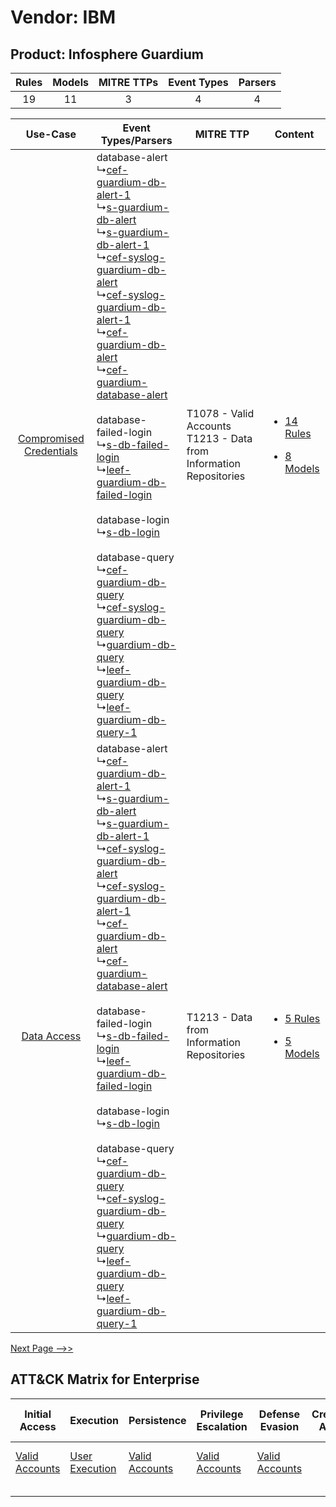 Vendor: IBM
===========
Product: Infosphere Guardium
----------------------------
| Rules | Models | MITRE TTPs | Event Types | Parsers |
|:-----:|:------:|:----------:|:-----------:|:-------:|
|  19   |   11   |     3      |      4      |    4    |

|    Use-Case    | Event Types/Parsers    | MITRE TTP    | Content    |
|:----:| ---- | ---- | ---- |
| [Compromised Credentials](../../../UseCases/uc_compromised_credentials.md) |  database-alert<br> ↳[cef-guardium-db-alert-1](Ps/pC_cefguardiumdbalert1.md)<br> ↳[s-guardium-db-alert](Ps/pC_sguardiumdbalert.md)<br> ↳[s-guardium-db-alert-1](Ps/pC_sguardiumdbalert1.md)<br> ↳[cef-syslog-guardium-db-alert](Ps/pC_cefsyslogguardiumdbalert.md)<br> ↳[cef-syslog-guardium-db-alert-1](Ps/pC_cefsyslogguardiumdbalert1.md)<br> ↳[cef-guardium-db-alert](Ps/pC_cefguardiumdbalert.md)<br> ↳[cef-guardium-database-alert](Ps/pC_cefguardiumdatabasealert.md)<br><br> database-failed-login<br> ↳[s-db-failed-login](Ps/pC_sdbfailedlogin.md)<br> ↳[leef-guardium-db-failed-login](Ps/pC_leefguardiumdbfailedlogin.md)<br><br> database-login<br> ↳[s-db-login](Ps/pC_sdblogin.md)<br><br> database-query<br> ↳[cef-guardium-db-query](Ps/pC_cefguardiumdbquery.md)<br> ↳[cef-syslog-guardium-db-query](Ps/pC_cefsyslogguardiumdbquery.md)<br> ↳[guardium-db-query](Ps/pC_guardiumdbquery.md)<br> ↳[leef-guardium-db-query](Ps/pC_leefguardiumdbquery.md)<br> ↳[leef-guardium-db-query-1](Ps/pC_leefguardiumdbquery1.md)<br> | T1078 - Valid Accounts<br>T1213 - Data from Information Repositories<br> | [<ul><li>14 Rules</li></ul><ul><li>8 Models</li></ul>](RM/r_m_ibm_infosphere_guardium_Compromised_Credentials.md) |
|    [Data Access](../../../UseCases/uc_data_access.md)    |  database-alert<br> ↳[cef-guardium-db-alert-1](Ps/pC_cefguardiumdbalert1.md)<br> ↳[s-guardium-db-alert](Ps/pC_sguardiumdbalert.md)<br> ↳[s-guardium-db-alert-1](Ps/pC_sguardiumdbalert1.md)<br> ↳[cef-syslog-guardium-db-alert](Ps/pC_cefsyslogguardiumdbalert.md)<br> ↳[cef-syslog-guardium-db-alert-1](Ps/pC_cefsyslogguardiumdbalert1.md)<br> ↳[cef-guardium-db-alert](Ps/pC_cefguardiumdbalert.md)<br> ↳[cef-guardium-database-alert](Ps/pC_cefguardiumdatabasealert.md)<br><br> database-failed-login<br> ↳[s-db-failed-login](Ps/pC_sdbfailedlogin.md)<br> ↳[leef-guardium-db-failed-login](Ps/pC_leefguardiumdbfailedlogin.md)<br><br> database-login<br> ↳[s-db-login](Ps/pC_sdblogin.md)<br><br> database-query<br> ↳[cef-guardium-db-query](Ps/pC_cefguardiumdbquery.md)<br> ↳[cef-syslog-guardium-db-query](Ps/pC_cefsyslogguardiumdbquery.md)<br> ↳[guardium-db-query](Ps/pC_guardiumdbquery.md)<br> ↳[leef-guardium-db-query](Ps/pC_leefguardiumdbquery.md)<br> ↳[leef-guardium-db-query-1](Ps/pC_leefguardiumdbquery1.md)<br> | T1213 - Data from Information Repositories<br>    | [<ul><li>5 Rules</li></ul><ul><li>5 Models</li></ul>](RM/r_m_ibm_infosphere_guardium_Data_Access.md)    |
[Next Page -->>](2_ds_ibm_infosphere_guardium.md)

ATT&CK Matrix for Enterprise
----------------------------
| Initial Access                                                      | Execution                                                           | Persistence                                                         | Privilege Escalation                                                | Defense Evasion                                                     | Credential Access | Discovery | Lateral Movement | Collection                                                                              | Command and Control | Exfiltration | Impact |
| ------------------------------------------------------------------- | ------------------------------------------------------------------- | ------------------------------------------------------------------- | ------------------------------------------------------------------- | ------------------------------------------------------------------- | ----------------- | --------- | ---------------- | --------------------------------------------------------------------------------------- | ------------------- | ------------ | ------ |
| [Valid Accounts](https://attack.mitre.org/techniques/T1078)<br><br> | [User Execution](https://attack.mitre.org/techniques/T1204)<br><br> | [Valid Accounts](https://attack.mitre.org/techniques/T1078)<br><br> | [Valid Accounts](https://attack.mitre.org/techniques/T1078)<br><br> | [Valid Accounts](https://attack.mitre.org/techniques/T1078)<br><br> |                   |           |                  | [Data from Information Repositories](https://attack.mitre.org/techniques/T1213)<br><br> |                     |              |        |